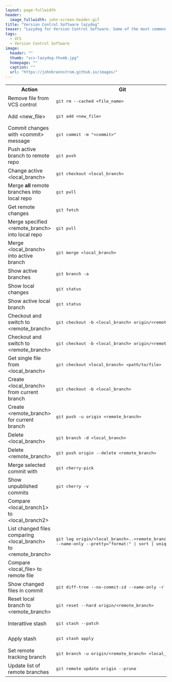 ```yaml
---
layout: page-fullwidth
header:
  image_fullwidth: john-screen-header.gif
title: "Version Control Software lazydog"
teaser: "Lazydog for Version Control Software. Some of the most common operations working with a VCS."
tags:
  - VCS
  - Version Control Software
image:
  header: ""
  thumb: "vcs-lazydog-thumb.jpg"
  homepage: ""
  caption: ""
  url: "https://johnbrannstrom.github.io/images/"
---
```


<table>

  <tr><th>Action</th><th>Git</th><th>Mercurial</th></tr>

  <tr><td>Remove file from VCS control</td><td><pre>git rm --cached &lt;file_name&gt;</pre></td><td><pre></pre></td></tr>

  <tr><td>Add &lt;new_file&gt;</td><td><pre>git add &lt;new_file&gt;</pre></td><td><pre>hg add &lt;new_file&gt;</pre></td></tr>

  <tr><td>Commit changes with &lt;commit&gt; message</td><td><pre>git commit -m "&lt;commit&gt;"</pre></td><td><pre>hg commit -m "&lt;commit&gt;"</pre></td></tr>

  <tr><td>Push active branch to remote repo</td><td><pre>git push</pre></td><td><pre>hg push -r .</pre></td></tr>

  <tr><td>Change active &lt;local_branch&gt;</td><td><pre>git checkout &lt;local_branch&gt;</pre></td><td><pre>hg update &lt;local_branch&gt;</pre></td></tr>

  <tr><td>Merge <strong>all</strong> remote branches into local repo</td><td><pre>git pull</pre></td><td><pre>hg pull -u</pre></td></tr>
  
  <tr><td>Get remote changes</td><td><pre>git fetch</pre></td><td><pre>hg pull</pre></td></tr>
  
  <tr>
    <td>Merge specified &lt;remote_branch&gt; into local repo</td>
    <td><pre>git pull</pre></td>
    <td><pre>hg pull -u -b &lt;remote_branch&gt;</pre></td>
  </tr>

  <tr>
    <td>Merge &lt;local_branch&gt; into active branch</td>
    <td><pre>git merge &lt;local_branch&gt;</pre></td>
    <td><pre>hg merge &lt;local_branch&gt;</pre></td>
  </tr>

  <tr><td>Show active branches</td><td><pre>git branch -a</pre></td><td><pre>hg branches -a</pre></td></tr>

  <tr><td>Show local changes</td><td><pre>git status</pre></td><td><pre>hg status</pre></td></tr>

  <tr><td>Show active local branch</td><td><pre>git status</pre></td><td><pre>hg branch</pre></td></tr>

  <tr>
    <td>Checkout and switch to &lt;remote_branch&gt;</td>
    <td><pre>git checkout -b &lt;local_branch&gt; origin/&lt;remote_branch&gt;</pre></td>
    <td><pre></pre></td>
  </tr>

  <tr>
    <td>Checkout and switch to &lt;remote_branch&gt;</td>
    <td><pre>git checkout -b &lt;local_branch&gt; origin/&lt;remote_branch&gt;</pre></td>
    <td><pre></pre></td>
  </tr>

  <tr>
    <td>Get single file from &lt;local_branch&gt;</td>
    <td><pre>git checkout &lt;local_branch&gt; &lt;path/to/file&gt;</pre></td>
    <td><pre></pre></td>
  </tr>

  <tr>
    <td>Create &lt;local_branch&gt; from current branch</td>
    <td><pre>git checkout -b &lt;local_branch&gt;</pre></td>
    <td><pre>hg branch &lt;local_branch&gt;</pre></td>
  </tr>

  <tr>
    <td>Create &lt;remote_branch&gt; for current branch</td>
    <td><pre>git push -u origin &lt;remote_branch&gt;</pre></td>
    <td><pre>hg push --new-branch -b &lt;local_branch&gt;</pre></td>
  </tr>

  <tr>
    <td>Delete &lt;local_branch&gt;</td>
    <td><pre>git branch -d &lt;local_branch&gt;</pre></td>
    <td><pre></pre></td>
  </tr>

  <tr>
    <td>Delete &lt;remote_branch&gt;</td>
    <td><pre>git push origin --delete &lt;remote_branch&gt;</pre></td>
    <td><pre></pre></td>
  </tr>

  <tr>
    <td>Merge selected commit with</td>
    <td><pre>git cherry-pick</pre></td>
    <td><pre></pre></td>
  </tr>

  <tr>
    <td>Show unpublished commits</td>
    <td><pre>git cherry -v</pre></td>
    <td><pre></pre></td>
  </tr>

  <tr>
    <td>Compare &lt;local_branch1&gt; to &lt;local_branch2&gt;</td>
    <td><pre></pre></td>
    <td><pre>hg diff -r &lt;local_branch1&gt;:&lt;local_branch2&gt;</pre></td>
  </tr>

  <tr>
    <td>List changed files comparing &lt;local_branch&gt; to &lt;remote_branch&gt;</td>
    <td><pre>git log origin/&lt;local_branch&gt;..&lt;remote_branch&gt; 
--name-only --pretty="format:" | sort | uniq</pre></td>
    <td><pre></pre></td>
  </tr>

  <tr>
    <td>Compare &lt;local_file&gt; to remote file</td>
    <td><pre></pre></td>
    <td><pre>hg diff &lt;local_file&gt;</pre></td>
  </tr>

  <tr>
    <td>Show changed files in commit</td>
    <td><pre>git diff-tree --no-commit-id --name-only -r</pre></td>
    <td><pre></pre></td>
  </tr>

  <tr>
    <td>Reset local branch to &lt;remote_branch></td>
    <td><pre>git reset --hard origin/&lt;remote_branch&gt;</pre></td>
    <td><pre></pre></td>
  </tr>

  <tr>
    <td>Interattive stash</td>
    <td><pre>git stash --patch</pre></td>
    <td><pre></pre></td>
  </tr>

  <tr>
    <td>Apply stash</td>
    <td><pre>git stash apply</pre></td>
    <td><pre></pre></td>
  </tr>

  <tr>
    <td>Set remote tracking branch</td>
    <td><pre>git branch -u origin/&lt;remote_branch&gt; &lt;local_branch&gt;</pre></td>
    <td><pre></pre></td>
  </tr>

  <tr>
    <td>Update list of remote branches</td>
    <td><pre>git remote update origin --prune</pre></td>
    <td><pre></pre></td>
  </tr>

</table>
